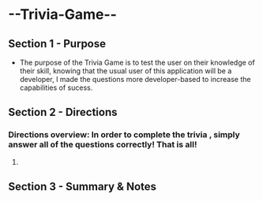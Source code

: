 # --Trivia-Game--

## Section 1 - Purpose 
- The purpose of the Trivia Game is to test the user on their knowledge of their skill, knowing that the usual user of this application will be a developer, I made the questions more developer-based to increase the capabilities of sucess. 



## Section 2 - Directions 
  ### Directions overview: In order to complete the trivia , simply answer all of the questions correctly! That is all! 
  1. 



## Section 3 - Summary & Notes 